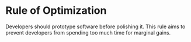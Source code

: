

# Rule of Optimization

Developers should prototype software before polishing it. This rule aims to prevent developers from spending too much time for marginal gains.
